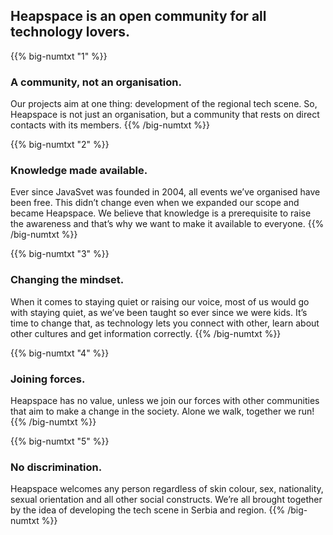 ## Heapspace is an open community for all technology lovers.

{{% big-numtxt "1" %}}
### A community, not an organisation.

Our projects aim at one thing: development of the regional tech scene. So, Heapspace is not just an organisation, but a community that rests on direct contacts with its members.
{{% /big-numtxt %}}

{{% big-numtxt "2" %}}
### Knowledge made available.

Ever since JavaSvet was founded in 2004, all events we’ve organised have been free. This didn’t change even when we expanded our scope and became Heapspace. We believe that knowledge is a prerequisite to raise the awareness and that’s why we want to make it available to everyone.
{{% /big-numtxt %}}

{{% big-numtxt "3" %}}
### Changing the mindset.

When it comes to staying quiet or raising our voice, most of us would go with staying quiet, as we’ve been taught so ever since we were kids. It’s time to change that, as technology lets you connect with other, learn about other cultures and get information correctly.
{{% /big-numtxt %}}

{{% big-numtxt "4" %}}
### Joining forces.

Heapspace has no value, unless we join our forces with other communities that aim to make a change in the society. Alone we walk, together we run!
{{% /big-numtxt %}}

{{% big-numtxt "5" %}}
### No discrimination.

Heapspace welcomes any person regardless of skin colour, sex, nationality, sexual orientation and all other social constructs. We’re all brought together by the idea of developing the tech scene in Serbia and region.
{{% /big-numtxt %}}
